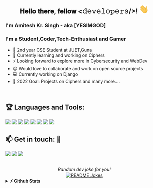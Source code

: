 <div align="center">
<h2> 𝐇𝐞𝐥𝐥𝐨 𝐭𝐡𝐞𝐫𝐞, 𝐟𝐞𝐥𝐥𝐨𝐰 <𝚍𝚎𝚟𝚎𝚕𝚘𝚙𝚎𝚛𝚜/>! <img src="https://github.com/ABSphreak/ABSphreak/blob/master/gifs/Hi.gif" width="30px"></h2>
</div>

### I'm Amitesh Kr. Singh - aka [YESIMGOD]

### I'm a Student,Coder,Tech-Enthusiast and Gamer  
- 🔭 2nd year CSE Student at JUET,Guna 
- 🌱 Currently learning and working on Ciphers
- ⚡ Looking forward to explore more in Cybersecurity and WebDev
- 😊 Would love to collaborate and work on open source projects
- 💻 Currently working on Django
- 🥅 2022 Goal: Projects on Ciphers and many more....
<br />

## :trophy: Languages and Tools:
<img src="https://img.shields.io/badge/C%2B%2B-00599C?style=for-the-badge&logo=c%2B%2B&logoColor=white" width="83px"> <img src="https://img.shields.io/badge/Python-14354C?style=for-the-badge&logo=python&logoColor=white" width="115px"> <img src="https://img.shields.io/badge/C-00599C?style=for-the-badge&logo=c&logoColor=white" width="63px"> <img src="https://img.shields.io/badge/HTML5-E34F26?style=for-the-badge&logo=html5&logoColor=white" width="100px"> <img src="https://img.shields.io/badge/CSS3-1572B6?style=for-the-badge&logo=css3&logoColor=white" width="100px"> <img src="https://img.shields.io/badge/TensorFlow-FF6F00?style=for-the-badge&logo=tensorflow&logoColor=white" width="120px"> <img src="https://img.shields.io/badge/Ubuntu-E95420?style=for-the-badge&logo=ubuntu&logoColor=white" width="100px"> <img src="https://img.shields.io/badge/Cent%20OS-262577?style=for-the-badge&logo=CentOS&logoColor=white" width="100px">


## :mailbox: Get in touch: 💬

[<img src="https://img.shields.io/badge/LinkedIn-0077B5?style=for-the-badge&logo=linkedin&logoColor=white" width="120px">](https://www.linkedin.com/in/amitesh-kumar-singh-086829196/)
[<img src="https://img.shields.io/badge/Gmail-D14836?style=for-the-badge&logo=gmail&logoColor=white" width="96x">](mailto:ristoo2001@gmail.com)
[<img src="https://img.shields.io/badge/Codechef-%23B92B27.svg?&style=for-the-badge&logo=Codechef&logoColor=white" width="122px">](https://www.codechef.com/users/dr3am)
<br>
<br>

<div align = "center">
<i>Random dev joke for you!</i><br>
<a href="https://readme-jokes.vercel.app"><img align="center" src="https://readme-jokes.vercel.app/api?bgColor=%23073b4c&textColor=%2306d6a0&aColor=%2306d6a0&borderColor=%2306d6a0" alt="README Jokes"></a>
</div>

<details>
  <summary><b>⚡ Github Stats</b></summary>
<img height="180em" src="https://github-readme-stats.vercel.app/api?username=yesimgod&show_icons=true&hide_border=true&&count_private=true&include_all_commits=true" />
<img height="180em" src="https://github-readme-stats.vercel.app/api/top-langs/?username=yesimgod&exclude_repo=KNN-Image-Classification&show_icons=true&hide_border=true&layout=compact&langs_count=8"/>
</details>
